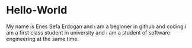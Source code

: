 # Hello-World
My name is Enes Sefa Erdogan and ı am a beginner in github and coding.i am a first class student in university and ı am a student of software engineering at the same time.
